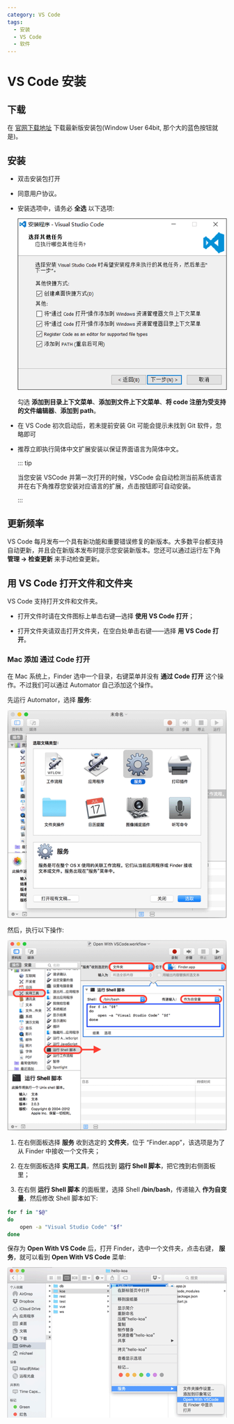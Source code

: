 ```yaml
---
category: VS Code
tags:
  - 安装
  - VS Code
  - 软件
---
```


# VS Code 安装

## 下载

在 [官网下载地址](https://code.visualstudio.com/Download) 下载最新版安装包(Window User 64bit, 那个大的蓝色按钮就是)。

## 安装

- 双击安装包打开

- 同意用户协议。

- 安装选项中，请务必 **全选** 以下选项:

  ![安装 VS Code](./assets/install.png)

  勾选 **添加到目录上下文菜单**、**添加到文件上下文菜单**、**将 code 注册为受支持的文件编辑器**、**添加到 path**。

- 在 VS Code 初次启动后，若未提前安装 Git 可能会提示未找到 Git 软件，忽略即可

- 推荐立即执行简体中文扩展安装以保证界面语言为简体中文。

  ::: tip

  当您安装 VSCode 并第一次打开的时候，VSCode 会自动检测当前系统语言并在右下角推荐您安装对应语言的扩展，点击按钮即可自动安装。

  :::

## 更新频率

VS Code 每月发布一个具有新功能和重要错误修复的新版本。大多数平台都支持自动更新，并且会在新版本发布时提示您安装新版本。您还可以通过运行左下角 **管理 → 检查更新** 来手动检查更新。

## 用 VS Code 打开文件和文件夹

VS Code 支持打开文件和文件夹。

- 打开文件时请在文件图标上单击右键—选择 **使用 VS Code 打开**；

- 打开文件夹请双击打开文件夹，在空白处单击右键——选择 **用 VS Code 打开**。

### Mac 添加 **通过 Code 打开**

在 Mac 系统上，Finder 选中一个目录，右键菜单并没有 **通过 Code 打开** 这个操作。不过我们可以通过 Automator 自己添加这个操作。

先运行 Automator，选择 **服务**:

![Automator Service](./assets/automator-service.png)

然后，执行以下操作:

![Automator](./assets/automator.jpg)

1. 在右侧面板选择 **服务** 收到选定的 **文件夹**，位于 “Finder.app”，该选项是为了从 Finder 中接收一个文件夹；

1. 在左侧面板选择 **实用工具**，然后找到 **运行 Shell 脚本**，把它拽到右侧面板里；

1. 在右侧 **运行 Shell 脚本** 的面板里，选择 Shell **/bin/bash**，传递输入 **作为自变量**，然后修改 Shell 脚本如下:

```sh
for f in "$@"
do
    open -a "Visual Studio Code" "$f"
done
```

保存为 **Open With VS Code** 后，打开 Finder，选中一个文件夹，点击右键， **服务**，就可以看到 **Open With VS Code** 菜单:

![Open with VSCode](./assets/open-with-vscode.png)
